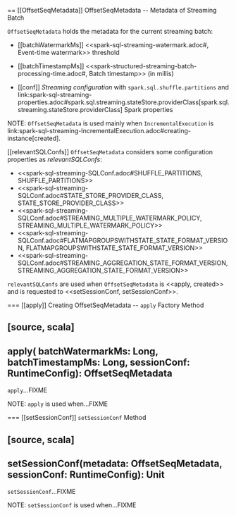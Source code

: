 == [[OffsetSeqMetadata]] OffsetSeqMetadata -- Metadata of Streaming Batch

`OffsetSeqMetadata` holds the metadata for the current streaming batch:

* [[batchWatermarkMs]] <<spark-sql-streaming-watermark.adoc#, Event-time watermark>> threshold

* [[batchTimestampMs]] <<spark-structured-streaming-batch-processing-time.adoc#, Batch timestamp>> (in millis)

* [[conf]] *Streaming configuration* with `spark.sql.shuffle.partitions` and link:spark-sql-streaming-properties.adoc#spark.sql.streaming.stateStore.providerClass[spark.sql.streaming.stateStore.providerClass] Spark properties

NOTE: `OffsetSeqMetadata` is used mainly when `IncrementalExecution` is link:spark-sql-streaming-IncrementalExecution.adoc#creating-instance[created].

[[relevantSQLConfs]]
`OffsetSeqMetadata` considers some configuration properties as *relevantSQLConfs*:

* <<spark-sql-streaming-SQLConf.adoc#SHUFFLE_PARTITIONS, SHUFFLE_PARTITIONS>>
* <<spark-sql-streaming-SQLConf.adoc#STATE_STORE_PROVIDER_CLASS, STATE_STORE_PROVIDER_CLASS>>
* <<spark-sql-streaming-SQLConf.adoc#STREAMING_MULTIPLE_WATERMARK_POLICY, STREAMING_MULTIPLE_WATERMARK_POLICY>>
* <<spark-sql-streaming-SQLConf.adoc#FLATMAPGROUPSWITHSTATE_STATE_FORMAT_VERSION, FLATMAPGROUPSWITHSTATE_STATE_FORMAT_VERSION>>
* <<spark-sql-streaming-SQLConf.adoc#STREAMING_AGGREGATION_STATE_FORMAT_VERSION, STREAMING_AGGREGATION_STATE_FORMAT_VERSION>>

`relevantSQLConfs` are used when `OffsetSeqMetadata` is <<apply, created>> and is requested to <<setSessionConf, setSessionConf>>.

=== [[apply]] Creating OffsetSeqMetadata -- `apply` Factory Method

[source, scala]
----
apply(
  batchWatermarkMs: Long,
  batchTimestampMs: Long,
  sessionConf: RuntimeConfig): OffsetSeqMetadata
----

`apply`...FIXME

NOTE: `apply` is used when...FIXME

=== [[setSessionConf]] `setSessionConf` Method

[source, scala]
----
setSessionConf(metadata: OffsetSeqMetadata, sessionConf: RuntimeConfig): Unit
----

`setSessionConf`...FIXME

NOTE: `setSessionConf` is used when...FIXME
